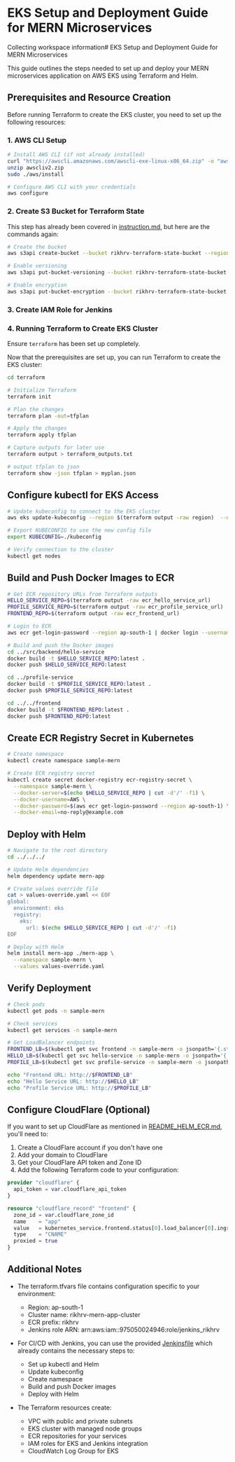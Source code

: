 # EKS Setup and Deployment Guide for MERN Microservices
Collecting workspace information# EKS Setup and Deployment Guide for MERN Microservices

This guide outlines the steps needed to set up and deploy your MERN microservices application on AWS EKS using Terraform and Helm.

## Prerequisites and Resource Creation

Before running Terraform to create the EKS cluster, you need to set up the following resources:

### 1. AWS CLI Setup

```bash
# Install AWS CLI (if not already installed)
curl "https://awscli.amazonaws.com/awscli-exe-linux-x86_64.zip" -o "awscliv2.zip"
unzip awscliv2.zip
sudo ./aws/install

# Configure AWS CLI with your credentials
aws configure
```

### 2. Create S3 Bucket for Terraform State

This step has already been covered in [instruction.md](c:\Devops\CodeBase\k8s\SampleMERNwithMicroservices\terraform\instruction.md), but here are the commands again:

```bash
# Create the bucket
aws s3api create-bucket --bucket rikhrv-terraform-state-bucket --region ap-south-1 --create-bucket-configuration LocationConstraint=ap-south-1

# Enable versioning
aws s3api put-bucket-versioning --bucket rikhrv-terraform-state-bucket --versioning-configuration Status=Enabled

# Enable encryption
aws s3api put-bucket-encryption --bucket rikhrv-terraform-state-bucket --server-side-encryption-configuration '{"Rules": [{"ApplyServerSideEncryptionByDefault": {"SSEAlgorithm": "AES256"}}]}'
```

### 3. Create IAM Role for Jenkins


### 4. Running Terraform to Create EKS Cluster

Ensure `terraform` has been set up completely.

Now that the prerequisites are set up, you can run Terraform to create the EKS cluster:

```bash
cd terraform

# Initialize Terraform
terraform init

# Plan the changes
terraform plan -out=tfplan

# Apply the changes
terraform apply tfplan

# Capture outputs for later use
terraform output > terraform_outputs.txt

# output tfplan to json 
terraform show -json tfplan > myplan.json 
```

## Configure kubectl for EKS Access

```bash
# Update kubeconfig to connect to the EKS cluster
aws eks update-kubeconfig --region $(terraform output -raw region)  --name $(terraform output -raw cluster_name)   --kubeconfig ./kubeconfig

# Export KUBECONFIG to use the new config file
export KUBECONFIG=./kubeconfig

# Verify connection to the cluster
kubectl get nodes
```

## Build and Push Docker Images to ECR

```bash
# Get ECR repository URLs from Terraform outputs
HELLO_SERVICE_REPO=$(terraform output -raw ecr_hello_service_url)
PROFILE_SERVICE_REPO=$(terraform output -raw ecr_profile_service_url)
FRONTEND_REPO=$(terraform output -raw ecr_frontend_url)

# Login to ECR
aws ecr get-login-password --region ap-south-1 | docker login --username AWS --password-stdin $(echo $HELLO_SERVICE_REPO | cut -d'/' -f1)

# Build and push the Docker images
cd ../src/backend/hello-service
docker build -t $HELLO_SERVICE_REPO:latest .
docker push $HELLO_SERVICE_REPO:latest

cd ../profile-service
docker build -t $PROFILE_SERVICE_REPO:latest .
docker push $PROFILE_SERVICE_REPO:latest

cd ../../frontend
docker build -t $FRONTEND_REPO:latest .
docker push $FRONTEND_REPO:latest
```

## Create ECR Registry Secret in Kubernetes

```bash
# Create namespace
kubectl create namespace sample-mern

# Create ECR registry secret
kubectl create secret docker-registry ecr-registry-secret \
  --namespace sample-mern \
  --docker-server=$(echo $HELLO_SERVICE_REPO | cut -d'/' -f1) \
  --docker-username=AWS \
  --docker-password=$(aws ecr get-login-password --region ap-south-1) \
  --docker-email=no-reply@example.com
```

## Deploy with Helm

```bash
# Navigate to the root directory
cd ../../../

# Update Helm dependencies
helm dependency update mern-app

# Create values override file
cat > values-override.yaml << EOF
global:
  environment: eks
  registry:
    eks:
      url: $(echo $HELLO_SERVICE_REPO | cut -d'/' -f1)
EOF

# Deploy with Helm
helm install mern-app ./mern-app \
  --namespace sample-mern \
  --values values-override.yaml
```

## Verify Deployment

```bash
# Check pods
kubectl get pods -n sample-mern

# Check services
kubectl get services -n sample-mern

# Get LoadBalancer endpoints
FRONTEND_LB=$(kubectl get svc frontend -n sample-mern -o jsonpath='{.status.loadBalancer.ingress[0].hostname}')
HELLO_LB=$(kubectl get svc hello-service -n sample-mern -o jsonpath='{.status.loadBalancer.ingress[0].hostname}')
PROFILE_LB=$(kubectl get svc profile-service -n sample-mern -o jsonpath='{.status.loadBalancer.ingress[0].hostname}')

echo "Frontend URL: http://$FRONTEND_LB"
echo "Hello Service URL: http://$HELLO_LB"
echo "Profile Service URL: http://$PROFILE_LB"
```

## Configure CloudFlare (Optional)

If you want to set up CloudFlare as mentioned in [README_HELM_ECR.md](c:\Devops\CodeBase\k8s\SampleMERNwithMicroservices\README_HELM_ECR.md), you'll need to:

1. Create a CloudFlare account if you don't have one
2. Add your domain to CloudFlare
3. Get your CloudFlare API token and Zone ID
4. Add the following Terraform code to your configuration:

```terraform
provider "cloudflare" {
  api_token = var.cloudflare_api_token
}

resource "cloudflare_record" "frontend" {
  zone_id = var.cloudflare_zone_id
  name    = "app"
  value   = kubernetes_service.frontend.status[0].load_balancer[0].ingress[0].hostname
  type    = "CNAME"
  proxied = true
}
```

## Additional Notes

- The terraform.tfvars file contains configuration specific to your environment:
  - Region: ap-south-1
  - Cluster name: rikhrv-mern-app-cluster
  - ECR prefix: rikhrv
  - Jenkins role ARN: arn:aws:iam::975050024946:role/jenkins_rikhrv

- For CI/CD with Jenkins, you can use the provided [Jenkinsfile](c:\Devops\CodeBase\k8s\SampleMERNwithMicroservices\Jenkinsfile) which already contains the necessary steps to:
  - Set up kubectl and Helm
  - Update kubeconfig
  - Create namespace
  - Build and push Docker images
  - Deploy with Helm

- The Terraform resources create:
  - VPC with public and private subnets
  - EKS cluster with managed node groups
  - ECR repositories for your services
  - IAM roles for EKS and Jenkins integration
  - CloudWatch Log Group for EKS

